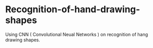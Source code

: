 # Recognition-of-hand-drawing-shapes
Using CNN ( Convolutional Neual Networks ) on recognition of hang drawing shapes.
